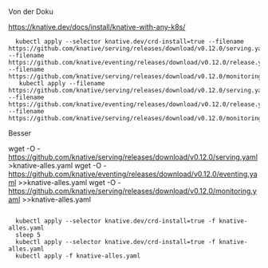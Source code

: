 
Von der Doku

https://knative.dev/docs/install/knative-with-any-k8s/


~~~
  kubectl apply --selector knative.dev/crd-install=true --filename https://github.com/knative/serving/releases/download/v0.12.0/serving.yaml --filename https://github.com/knative/eventing/releases/download/v0.12.0/release.yaml  --filename https://github.com/knative/serving/releases/download/v0.12.0/monitoring.yaml
   kubectl apply --filename https://github.com/knative/serving/releases/download/v0.12.0/serving.yaml  --filename https://github.com/knative/eventing/releases/download/v0.12.0/release.yaml  --filename https://github.com/knative/serving/releases/download/v0.12.0/monitoring.yaml
~~~

Besser

wget -O - https://github.com/knative/serving/releases/download/v0.12.0/serving.yaml      >knative-alles.yaml
wget -O - https://github.com/knative/eventing/releases/download/v0.12.0/eventing.yaml    >>knative-alles.yaml
wget -O - https://github.com/knative/serving/releases/download/v0.12.0/monitoring.yaml  >>knative-alles.yaml

~~~

  kubectl apply --selector knative.dev/crd-install=true -f knative-alles.yaml
  sleep 5
  kubectl apply --selector knative.dev/crd-install=true -f knative-alles.yaml
  kubectl apply -f knative-alles.yaml
~~~
